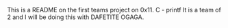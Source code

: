 This is a README on the first teams project on 0x11. C - printf
It is a team of 2 and I will be doing this with DAFETITE OGAGA.
